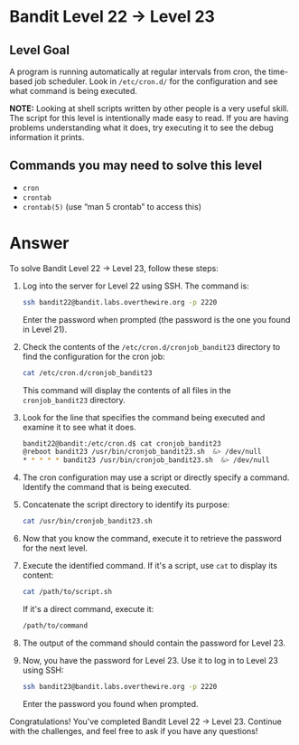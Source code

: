 # Bandit Level 22 → Level 23

## Level Goal

A program is running automatically at regular intervals from cron, the time-based job scheduler. Look in `/etc/cron.d/` for the configuration and see what command is being executed.

**NOTE:** Looking at shell scripts written by other people is a very useful skill. The script for this level is intentionally made easy to read. If you are having problems understanding what it does, try executing it to see the debug information it prints.

## Commands you may need to solve this level

- `cron`
- `crontab`
- `crontab(5)` (use “man 5 crontab” to access this)

# Answer

To solve Bandit Level 22 → Level 23, follow these steps:

1. Log into the server for Level 22 using SSH. The command is:

   ```bash
   ssh bandit22@bandit.labs.overthewire.org -p 2220
   ```

   Enter the password when prompted (the password is the one you found in Level 21).

2. Check the contents of the `/etc/cron.d/cronjob_bandit23` directory to find the configuration for the cron job:

   ```bash
   cat /etc/cron.d/cronjob_bandit23
   ```

   This command will display the contents of all files in the `cronjob_bandit23` directory.

3. Look for the line that specifies the command being executed and examine it to see what it does.

   ```bash
   bandit22@bandit:/etc/cron.d$ cat cronjob_bandit23
   @reboot bandit23 /usr/bin/cronjob_bandit23.sh  &> /dev/null
   * * * * * bandit23 /usr/bin/cronjob_bandit23.sh  &> /dev/null
   ```

4. The cron configuration may use a script or directly specify a command. Identify the command that is being executed.

5. Concatenate the script directory to identify its purpose:

   ```bash
   cat /usr/bin/cronjob_bandit23.sh
   ```

6. Now that you know the command, execute it to retrieve the password for the next level.

7. Execute the identified command. If it's a script, use `cat` to display its content:

   ```bash
   cat /path/to/script.sh
   ```

   If it's a direct command, execute it:

   ```bash
   /path/to/command
   ```

8. The output of the command should contain the password for Level 23.

9. Now, you have the password for Level 23. Use it to log in to Level 23 using SSH:

   ```bash
   ssh bandit23@bandit.labs.overthewire.org -p 2220
   ```

   Enter the password you found when prompted.

Congratulations! You've completed Bandit Level 22 → Level 23. Continue with the challenges, and feel free to ask if you have any questions!
